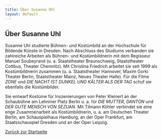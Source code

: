 ```yaml
---
title: Über Susanne Uhl
layout: default
---
```


## Über Susanne Uhl  

Susanne Uhl studierte Bühnen- und Kostümbild an der Hochschule für Bildende Künste in Dresden. Nach Abschluss des Studiums verbanden sie zahlreiche Arbeiten als Bühnen- und Kostümbildnerin mit dem Regisseur Manuel Soubeyrand (u. a. Staatstheater Braunschweig, Staatstheater Cottbus, Theater Chemnitz). Mit Christina Friedrich arbeitet sie seit 1999 als Kostümbildnerin zusammen (u. a. Staatstheater Hannover, Maxim Gorki Theater Berlin, Staatstheater Mainz, Neues Theater Halle). Für die Filme *ZONE* und *DIE NACHT IST DUNKEL UND KÄLTER ALS DER TAG* schuf sie ebenfalls die Kostümbilder.

Sie entwarf Kostüme für Inszenierungen von Peter Kleinert an der Schaubühne am Lehniner Platz Berlin u. a. für *DIE MUTTER*, *DANTON* und *DER GUTE MENSCH VON SEZUAN*. Mit Tilmann Köhler verbindet sie eine enge Zusammenarbeit als Kostümbildnerin, u. a. am Deutschen Theater Berlin, am Schauspielhaus Hamburg, an der Oper Frankfurt, am Staatsschauspiel Dresden und an der Oper Leipzig.

[Zurück zur Startseite](index.md)
